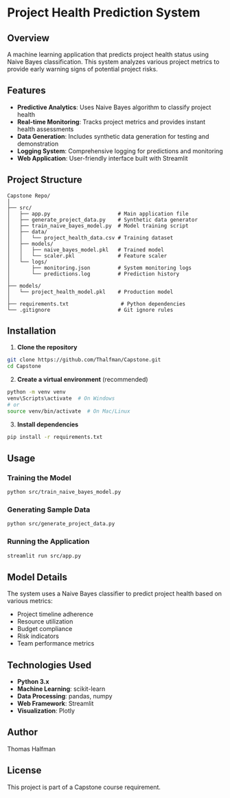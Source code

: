 # Project Health Prediction System

## Overview
A machine learning application that predicts project health status using Naive Bayes classification. This system analyzes various project metrics to provide early warning signs of potential project risks.

## Features
- **Predictive Analytics**: Uses Naive Bayes algorithm to classify project health
- **Real-time Monitoring**: Tracks project metrics and provides instant health assessments
- **Data Generation**: Includes synthetic data generation for testing and demonstration
- **Logging System**: Comprehensive logging for predictions and monitoring
- **Web Application**: User-friendly interface built with Streamlit

## Project Structure
```
Capstone Repo/
│
├── src/
│   ├── app.py                      # Main application file
│   ├── generate_project_data.py    # Synthetic data generator
│   ├── train_naive_bayes_model.py  # Model training script
│   ├── data/
│   │   └── project_health_data.csv # Training dataset
│   ├── models/
│   │   ├── naive_bayes_model.pkl   # Trained model
│   │   └── scaler.pkl              # Feature scaler
│   └── logs/
│       ├── monitoring.json         # System monitoring logs
│       └── predictions.log         # Prediction history
│
├── models/
│   └── project_health_model.pkl    # Production model
│
├── requirements.txt                 # Python dependencies
└── .gitignore                      # Git ignore rules
```

## Installation

1. **Clone the repository**
```bash
git clone https://github.com/Thalfman/Capstone.git
cd Capstone
```

2. **Create a virtual environment** (recommended)
```bash
python -m venv venv
venv\Scripts\activate  # On Windows
# or
source venv/bin/activate  # On Mac/Linux
```

3. **Install dependencies**
```bash
pip install -r requirements.txt
```

## Usage

### Training the Model
```bash
python src/train_naive_bayes_model.py
```

### Generating Sample Data
```bash
python src/generate_project_data.py
```

### Running the Application
```bash
streamlit run src/app.py
```

## Model Details
The system uses a Naive Bayes classifier to predict project health based on various metrics:
- Project timeline adherence
- Resource utilization
- Budget compliance
- Risk indicators
- Team performance metrics

## Technologies Used
- **Python 3.x**
- **Machine Learning**: scikit-learn
- **Data Processing**: pandas, numpy
- **Web Framework**: Streamlit
- **Visualization**: Plotly

## Author
Thomas Halfman

## License
This project is part of a Capstone course requirement.
